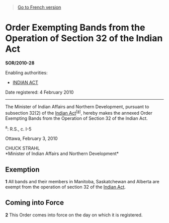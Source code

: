 > [Go to French version](/fr/Règlements/Décrets,%20ordonnances%20et%20règlements%20statutaires/2010/28.md)

# Order Exempting Bands from the Operation of Section 32 of the Indian Act

**SOR/2010-28**

Enabling authorities: 
- [INDIAN ACT](/en/Acts/Revised%20Statutes%20of%20Canada/I/I-5.md)

Date registered: 4 February 2010

----------

The Minister of Indian Affairs and Northern Development, pursuant to subsection 32(2) of the [Indian Act](/en/Acts/Revised%20Statutes%20of%20Canada/I/I-5.md)<sup><a href='#fn_2952_hq_7610'>[a]</a></sup>, hereby makes the annexed Order Exempting Bands from the Operation of Section 32 of the Indian Act.

<a name='fn_2952_hq_7610'><sup>a</sup></a>: R.S., c. I-5<br />

Ottawa, February 3, 2010


<p>CHUCK STRAHL<br />*Minister of Indian Affairs and Northern Development*<br /></p>




## Exemption


**1** All bands and their members in Manitoba, Saskatchewan and Alberta are exempt from the operation of section 32 of the [Indian Act](/en/Acts/Revised%20Statutes%20of%20Canada/I/I-5.md).




## Coming into Force


**2** This Order comes into force on the day on which it is registered.


